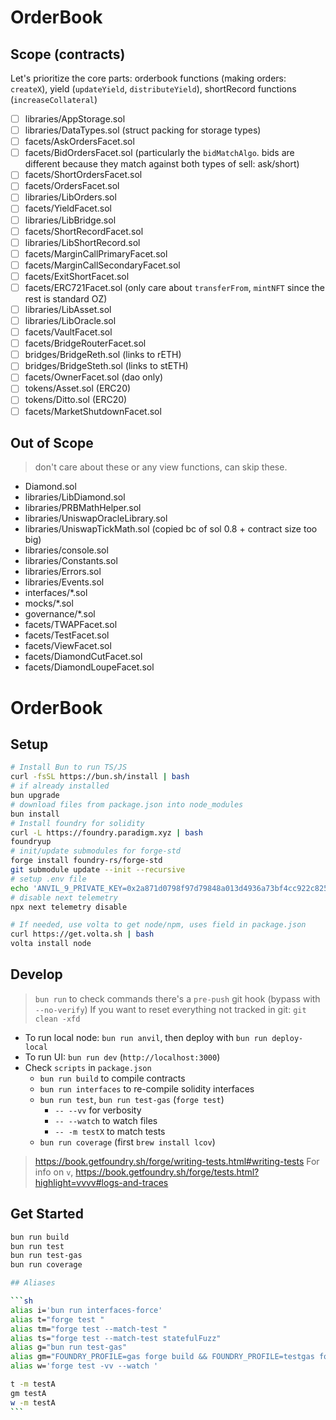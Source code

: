 # OrderBook

## Scope (contracts)

Let's prioritize the core parts: orderbook functions (making orders: `createX`), yield (`updateYield`, `distributeYield`), shortRecord functions (`increaseCollateral`)

- [ ] libraries/AppStorage.sol
- [ ] libraries/DataTypes.sol (struct packing for storage types)
- [ ] facets/AskOrdersFacet.sol
- [ ] facets/BidOrdersFacet.sol (particularly the `bidMatchAlgo`. bids are different because they match against both types of sell: ask/short)
- [ ] facets/ShortOrdersFacet.sol
- [ ] facets/OrdersFacet.sol
- [ ] libraries/LibOrders.sol
- [ ] facets/YieldFacet.sol
- [ ] libraries/LibBridge.sol
- [ ] facets/ShortRecordFacet.sol
- [ ] libraries/LibShortRecord.sol
- [ ] facets/MarginCallPrimaryFacet.sol
- [ ] facets/MarginCallSecondaryFacet.sol
- [ ] facets/ExitShortFacet.sol
- [ ] facets/ERC721Facet.sol (only care about `transferFrom`, `mintNFT` since the rest is standard OZ)
- [ ] libraries/LibAsset.sol
- [ ] libraries/LibOracle.sol
- [ ] facets/VaultFacet.sol
- [ ] facets/BridgeRouterFacet.sol
- [ ] bridges/BridgeReth.sol (links to rETH)
- [ ] bridges/BridgeSteth.sol (links to stETH)
- [ ] facets/OwnerFacet.sol (dao only)
- [ ] tokens/Asset.sol (ERC20)
- [ ] tokens/Ditto.sol (ERC20)
- [ ] facets/MarketShutdownFacet.sol

## Out of Scope

> don't care about these or any view functions, can skip these.

- Diamond.sol
- libraries/LibDiamond.sol
- libraries/PRBMathHelper.sol
- libraries/UniswapOracleLibrary.sol
- libraries/UniswapTickMath.sol (copied bc of sol 0.8 + contract size too big)
- libraries/console.sol
- libraries/Constants.sol
- libraries/Errors.sol
- libraries/Events.sol
- interfaces/*.sol
- mocks/*.sol
- governance/*.sol
- facets/TWAPFacet.sol
- facets/TestFacet.sol
- facets/ViewFacet.sol
- facets/DiamondCutFacet.sol
- facets/DiamondLoupeFacet.sol

# OrderBook

## Setup

```sh
# Install Bun to run TS/JS
curl -fsSL https://bun.sh/install | bash
# if already installed
bun upgrade
# download files from package.json into node_modules
bun install
# Install foundry for solidity
curl -L https://foundry.paradigm.xyz | bash
foundryup
# init/update submodules for forge-std
forge install foundry-rs/forge-std
git submodule update --init --recursive
# setup .env file
echo 'ANVIL_9_PRIVATE_KEY=0x2a871d0798f97d79848a013d4936a73bf4cc922c825d33c1cf7073dff6d409c6' > .env && echo 'MAINNET_RPC_URL=http://192.168.11.134:8545' >> .env
# disable next telemetry
npx next telemetry disable
```

```sh
# If needed, use volta to get node/npm, uses field in package.json
curl https://get.volta.sh | bash
volta install node
```

## Develop

> `bun run` to check commands
> there's a `pre-push` git hook (bypass with `--no-verify`)
> If you want to reset everything not tracked in git: `git clean -xfd`

- To run local node: `bun run anvil`, then deploy with `bun run deploy-local`
- To run UI: `bun run dev` (`http://localhost:3000`)
- Check `scripts` in `package.json`
  - `bun run build` to compile contracts
  - `bun run interfaces` to re-compile solidity interfaces
  - `bun run test`, `bun run test-gas` (`forge test`)
    - `-- --vv` for verbosity
    - `-- --watch` to watch files
    - `-- -m testX` to match tests
  - `bun run coverage` (first `brew install lcov`)

> https://book.getfoundry.sh/forge/writing-tests.html#writing-tests
> For info on `v`, https://book.getfoundry.sh/forge/tests.html?highlight=vvvv#logs-and-traces

## Get Started

````sh
bun run build
bun run test
bun run test-gas
bun run coverage

## Aliases

```sh
alias i='bun run interfaces-force'
alias t="forge test "
alias tm="forge test --match-test "
alias ts="forge test --match-test statefulFuzz"
alias g="bun run test-gas"
alias gm="FOUNDRY_PROFILE=gas forge build && FOUNDRY_PROFILE=testgas forge test --match-test "
alias w='forge test -vv --watch '

t -m testA
gm testA
w -m testA
```
````
